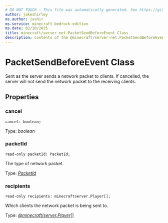 ```yaml
---
# DO NOT TOUCH — This file was automatically generated. See https://github.com/mojang/minecraftapidocsgenerator to modify descriptions, examples, etc.
author: jakeshirley
ms.author: jashir
ms.service: minecraft-bedrock-edition
ms.date: 02/10/2025
title: minecraft/server-net.PacketSendBeforeEvent Class
description: Contents of the @minecraft/server-net.PacketSendBeforeEvent class.
---
```

# PacketSendBeforeEvent Class

Sent as the server sends a network packet to clients.  If cancelled, the server will not send the network packet to the receiving clients.

## Properties

### **cancel**
`cancel: boolean;`

Type: *boolean*

### **packetId**
`read-only packetId: PacketId;`

The type of network packet.

Type: [*PacketId*](PacketId.md)

### **recipients**
`read-only recipients: minecraftserver.Player[];`

Which clients the network packet is being sent to.

Type: [*@minecraft/server.Player*](../../../scriptapi/minecraft/server/Player.md)[]
